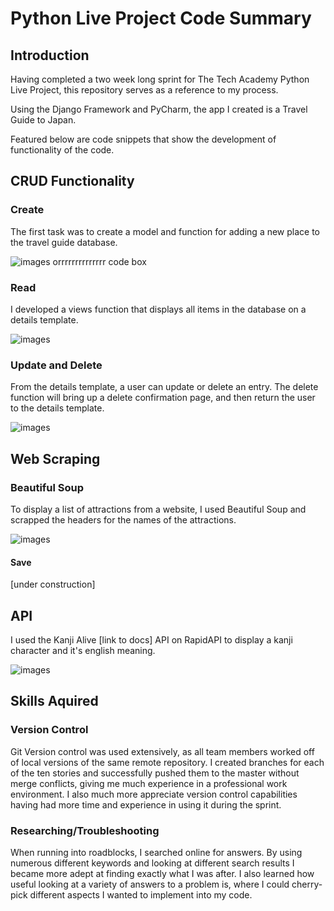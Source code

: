 # Python Live Project Code Summary
## Introduction
Having completed a two week long sprint for The Tech Academy Python Live Project, this repository serves as a reference to my process. 

Using the Django Framework and PyCharm, the app I created is a Travel Guide to Japan. 

Featured below are code snippets that show the development of functionality of the code.

## CRUD Functionality
### Create
The first task was to create a model and function for adding a new place to the travel guide database.

![images]() orrrrrrrrrrrrrr code box

### Read
I developed a views function that displays all items in the database on a details template.

![images]()

### Update and Delete
From the details template, a user can update or delete an entry. The delete function will bring up a delete confirmation page, and then return the user to the details template.

![images]()

## Web Scraping
### Beautiful Soup
To display a list of attractions from a website, I used Beautiful Soup and scrapped the headers for the names of the attractions.

![images]()

#### Save
[under construction]

## API
I used the Kanji Alive [link to docs] API on RapidAPI to display a kanji character and it's english meaning.

![images]()

## Skills Aquired
### <b>Version Control</b>
Git Version control was used extensively, as all team members worked off of local versions of the same remote repository. I created branches for each of the ten stories and successfully pushed them to the master without merge conflicts, giving me much experience in a professional work environment. I also much more appreciate version control capabilities having had more time and experience in using it during the sprint.

### <b>Researching/Troubleshooting</b>
When running into roadblocks, I searched online for answers. By using numerous different keywords and looking at different search results I became more adept at finding exactly what I was after. I also learned how useful looking at a variety of answers to a problem is, where I could cherry-pick different aspects I wanted to implement into my code.